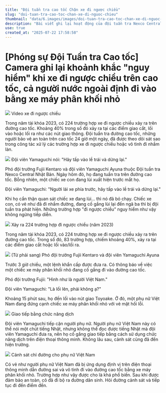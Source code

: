 ```yaml
---
title: "Đội tuần tra cao tốc Chặn xe đi ngược chiều"
slug: "doi-tuan-tra-cao-toc-chan-xe-di-nguoc-chieu"
thumbnail: "data/6.images/images/doi-tuan-tra-cao-toc-chan-xe-di-nguoc-chieu.webp"
description: "Bài viết ghi lại hoạt động của đội tuần tra Nexco Central Nhật Bản trong việc ngăn chặn các trường hợp đi ngược chiều trên đường cao tốc, bao gồm cả một phụ nữ Việt Nam cố gắng đi vào bằng xe máy."
use: true
created_at: "2025-07-22 17:58:58"
---
```


# [Phóng sự Đội Tuần tra Cao tốc] Camera ghi lại khoảnh khắc "nguy hiểm" khi xe đi ngược chiều trên cao tốc, cả người nước ngoài định đi vào bằng xe máy phân khối nhỏ

![](/images/20250722-90007546-tvaichi-000-2-view.webp)
Video xe đi ngược chiều

Trong năm tài khóa 2023, có 224 trường hợp xe đi ngược chiều xảy ra trên đường cao tốc. Khoảng 40% trong số đó xảy ra tại các điểm giao cắt, lối vào hoặc lối ra như các nút giao thông. Đội tuần tra đường cao tốc, những người bảo vệ an toàn trên cao tốc 24 giờ một ngày, đã được theo dõi sát sao trong công tác xử lý các trường hợp xe đi ngược chiều hoặc vô tình đi nhầm làn.

![](/images/20250722-90007546-tvaichi-001-2-view.webp)
Đội viên Yamaguchi nói: "Hãy tấp vào lề trái và dừng lại."

Phó đội trưởng Fujii Kentaro và đội viên Yamaguchi Ayuna thuộc Đội tuần tra Nexco Central Nhật Bản. Ngày hôm đó, họ đang tuần tra trên đường cao tốc. Bỗng nhiên, một chiếc xe con đang lùi xuất hiện trước mắt họ.

Đội viên Yamaguchi:
"Người lái xe phía trước, hãy tấp vào lề trái và dừng lại."

Khi họ cẩn thận quan sát chiếc xe đang lùi… thì nó đã bỏ chạy. Chiếc xe con, có vẻ như đã đi nhầm đường, đang cố gắng lùi lại đến ngã ba thì bị đội tuần tra phát hiện. Những trường hợp "đi ngược chiều" nguy hiểm như vậy không ngừng tiếp diễn.

![](/images/20250722-90007546-tvaichi-002-2-view.webp)
Xảy ra 224 trường hợp đi ngược chiều (năm 2023)

Trong năm tài khóa 2023, có 224 trường hợp xe đi ngược chiều xảy ra trên đường cao tốc. Trong số đó, 83 trường hợp, chiếm khoảng 40%, xảy ra tại các điểm giao cắt hoặc lối vào/lối ra.

![](/images/20250722-90007546-tvaichi-003-2-view.webp)
(Từ phải sang) Phó đội trưởng Fujii Kentaro và đội viên Yamaguchi Ayuna

Trước 3 giờ chiều, một lệnh khẩn cấp được đưa ra. Có thông báo về việc một chiếc xe máy phân khối nhỏ đang cố gắng đi vào đường cao tốc.

Phó đội trưởng Fujii:
"Hình như là người Việt Nam."

Đội viên Yamaguchi:
"Là lối lên, phải không ạ?"

Khoảng 15 phút sau, họ đến lối vào nút giao Toyoake. Ở đó, một phụ nữ Việt Nam đang đứng cạnh chiếc xe máy phân khối nhỏ với vẻ mặt hối lỗi.

![](/images/20250722-90007546-tvaichi-004-2-view.webp)
Giao tiếp bằng chức năng dịch

Đội viên Yamaguchi tiếp cận người phụ nữ. Người phụ nữ Việt Nam này có thể nói một chút tiếng Nhật, nhưng không thể đọc được tiếng Nhật mà đội viên Yamaguchi đưa ra, nên họ cố gắng giao tiếp bằng cách sử dụng chức năng dịch trên điện thoại thông minh. Không lâu sau, cảnh sát cũng đã đến hiện trường.

![](/images/20250722-90007546-tvaichi-005-2-view.webp)
Cảnh sát chỉ đường cho phụ nữ Việt Nam

Có vẻ như người phụ nữ Việt Nam đã bị ứng dụng định vị trên điện thoại thông minh dẫn đường sai và vô tình đi vào đường cao tốc bằng xe máy phân khối nhỏ. Trường hợp như vậy được cho là khá phổ biến. Sau khi được đảm bảo an toàn, cô đã đi bộ ra đường dân sinh. Hỏi đường cảnh sát và tiếp tục đi đến điểm đến.